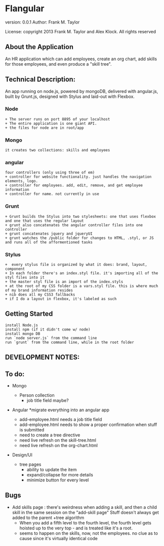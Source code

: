 # Flangular
version: 0.0.1
Author: Frank M. Taylor

License: copyright 2013 Frank M. Taylor and Alex Klock. All rights reserved

## About the Application
An HR application which can add employees, create an org chart, add skills for those employees, and even produce a "skill tree". 

## Technical Description:
 An app running on node.js, powered by mongoDB, delivered with angular.js, built by Grunt.js, designed with Stylus and laid-out with Flexbox. 

### Node
	+ The server runs on port 8895 of your localhost
	+ The entire application is one giant API.
	+ the files for node are in root/app
### Mongo
	it creates two collections: skills and employees
### angular
	four controllers (only using three of em)
	+ controller for website functionality. just handles the navigation elements, logo. 
	+ controller for employees. add, edit, remove, and get employee information
	+ controller for name. not currently in use
### Grunt
	+ Grunt builds the Stylus into two stylesheets: one that uses flexbox and one that uses the regular layout
	+ grunt also concatenates the angular controller files into one controller
	+ grunt concatenates jquery and jqueryUI
	+ grunt watches the /public folder for changes to HTML, .styl, or JS and runs all of the afformentioned tasks
### Stylus
	+  every stylus file is organized by what it does: brand, layout, component
	+ In each folder there's an index.styl file. it's importing all of the styl files into it
	+ the master styl file is an import of the index.styls
	+ at the root of my CSS folder is a vars.styl file. this is where much of my brand information resides
	+ nib does all my CSS3 fallbacks
	+ if I do a layout in flexbox, it's labeled as such

## Getting Started
	install Node.js
	install npm (if it didn't come w/ node)
	install mongo DB
	run `node server.js` from the command line
	run `grunt` from the command line, while in the root folder

## DEVELOPMENT NOTES:

## To do:
+ Mongo
	+ Person collection
		* job title field maybe?
+ Angular
	*migrate everything into an angular app
    * add-employee.html  needs a job title field
	* add-employee.html needs to show a proper confirmation when stuff is submitted
	* need to create a tree directive
	* need live refresh on the skill-tree.html
	* need live refresh on the org-chart.html 

+ Design/UI
    *  tree pages
    	* ability to update the item
    	* expand/collapse for more details
    	* minimize button for every level

## Bugs
+ Add skills page : there's weirdness when adding a skill, and then a child skill in the same session on the "add-skill page" Stuff doesn't always get added to the parent
+tree algorithm
	+	When you add a fifth level to the fourth level, the fourth level gets hoisted up to the very top - and is treated like it's a root. 
	+ seems to happen on the skills, now, not the employees. no clue as to cause since it's virtually identical code




